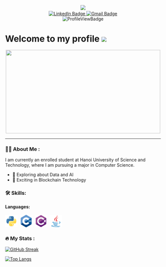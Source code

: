 <div id="header" align="center">
  <img src="https://media.giphy.com/media/3kPDmoWdBpQPNhCnUG/giphy.gif" width="400"/>
</div>
<div id="extent" align="center">
  <a href="https://www.linkedin.com/in/c%C3%B4ng-%C4%91%E1%BA%A1t-a3278a28b/">
    <img src="https://img.shields.io/badge/LinkedIn-blue?style=for-the-badge&logo=linkedin&logoColor=white" alt="LinkedIn Badge"/>
  </a>
  <a href="mailto:hoadd.hd4@gmail.com">
    <img src="https://img.shields.io/badge/Gmail-red?style=for-the-badge&logo=gmail&logoColor=white" alt="Gmail Badge"/>
  </a>
</div>
<div id="profileViews" align="center">
  <a>
    <img src="https://komarev.com/ghpvc/?username=CptDat9&style=flat-square&color=blue" alt="ProfileViewBadge"/>
  </a>
</div>
<h1>
  Welcome to my profile
  <img src="https://media.giphy.com/media/hvRJCLFzcasrR4ia7z/giphy.gif" width="30px"/>
</h1>

<div id="Cover" align="center">
  <img src="https://media.giphy.com/media/L8K62iTDkzGX6/giphy.gif" width="500" height="270"/>
</div>

---

### :man_technologist: About Me :
I am currently an enrolled student at Hanoi University of Science and Technology, where I am pursuing a major in Computer Science.
- :mechanical_arm: Exploring about Data and AI
- :tada: Exciting in Blockchain Technology

### :hammer_and_wrench: Skills:
#### Languages: 
<div id="Languages">
  <img src="https://github.com/devicons/devicon/blob/master/icons/python/python-original.svg" title="Python" alt="Python" width="40" height="40"/>&nbsp;
  <img src="https://github.com/devicons/devicon/blob/master/icons/cplusplus/cplusplus-original.svg" title="C++" alt="C++" width="40" height="40"/>&nbsp;
  <img src="https://github.com/devicons/devicon/blob/master/icons/csharp/csharp-original.svg" title="C#" alt="C#" width="40" height="40"/>&nbsp;
  <img src="https://github.com/devicons/devicon/blob/master/icons/java/java-original.svg" title="Java" alt="Java" width="40" height="40"/>&nbsp;
</div>

### :fire: My Stats :
[![GitHub Streak](http://github-readme-streak-stats.herokuapp.com?user=CptDat9&theme=dark&background=000000)](https://git.io/streak-stats)

[![Top Langs](https://github-readme-stats.vercel.app/api/top-langs/?username=CptDat9&layout=compact&theme=vision-friendly-dark&langs_count=10)](https://github.com/anuraghazra/github-readme-stats)

